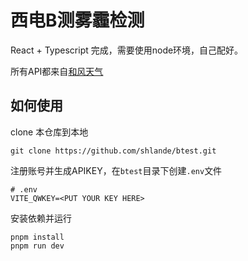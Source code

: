 # 西电B测雾霾检测

React + Typescript 完成，需要使用node环境，自己配好。

所有API都来自[和风天气](https://dev.qweather.com/docs)

## 如何使用

clone 本仓库到本地
```shell
git clone https://github.com/shlande/btest.git
```
注册账号并生成APIKEY，在`btest`目录下创建`.env`文件
```text
# .env
VITE_QWKEY=<PUT YOUR KEY HERE>
```
安装依赖并运行
```shell
pnpm install
pnpm run dev
```
